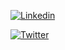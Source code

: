 [![Linkedin](https://img.shields.io/badge/LinkedIn-0077B5?style=for-the-badge&logo=linkedin&logoColor=white)](https://www.linkedin.com/in/%F0%9F%94%92-louis-deschanel-17a0a11ab)

[![Twitter](https://img.shields.io/badge/Twitter-1DA1F2?style=for-the-badge&logo=twitter&logoColor=white)](https://twitter.com/haxor_jeanjean)


<!--
**JeanJeanLeHaxor/JeanJeanLeHaxor** is a ✨ _special_ ✨ repository because its `README.md` (this file) appears on your GitHub profile.

Here are some ideas to get you started:

- 🔭 I’m currently working on ...
- 🌱 I’m currently learning ...
- 👯 I’m looking to collaborate on ...
- 🤔 I’m looking for help with ...
- 💬 Ask me about ...
- 📫 How to reach me: ...
- 😄 Pronouns: ...
- ⚡ Fun fact: ...
-->
